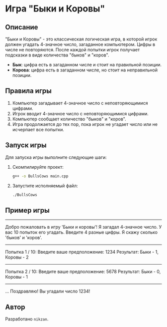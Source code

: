 # Игра "Быки и Коровы"

## Описание
"Быки и Коровы" - это классическая логическая игра, в которой игрок должен угадать 4-значное число, загаданное компьютером. Цифры в числе не повторяются. После каждой попытки игрок получает подсказки в виде количества "быков" и "коров".

- **Бык**: цифра есть в загаданном числе и стоит на правильной позиции.
- **Корова**: цифра есть в загаданном числе, но стоит на неправильной позиции.

## Правила игры
1. Компьютер загадывает 4-значное число с неповторяющимися цифрами.
2. Игрок вводит 4-значное число с неповторяющимися цифрами.
3. Компьютер сообщает количество "быков" и "коров".
4. Игра продолжается до тех пор, пока игрок не угадает число или не исчерпает все попытки.

## Запуск игры
Для запуска игры выполните следующие шаги:

1. Скомпилируйте проект:
    ```sh
    g++ -o BullsCows main.cpp
    ```

2. Запустите исполняемый файл:
    ```sh
    ./BullsCows
    ```

## Пример игры

<hr></hr> Добро пожаловать в игру 'Быки и коровы'! Я загадал 4-значное число. У вас 10 попыток его угадать. Введите 4 разные цифры. Я скажу сколько 'быков' и 'коров'.  <hr></hr> Попытка 1 / 10: Введите ваше предположение: 1234 Результат: Быки - 1, Коровы - 2  <hr></hr> Попытка 2 / 10: Введите ваше предположение: 5678 Результат: Быки - 0, Коровы - 1  <hr></hr> ...
Поздравляю! Вы угадали число 1234!

## Автор
Разработано `nikzan`.
